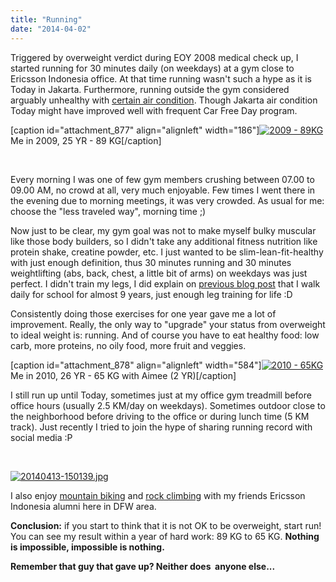 ```yaml
---
title: "Running"
date: "2014-04-02"
---
```


Triggered by overweight verdict during EOY 2008 medical check up, I started running for 30 minutes daily (on weekdays) at a gym close to Ericsson Indonesia office. At that time running wasn't such a hype as it is Today in Jakarta. Furthermore, running outside the gym considered arguably unhealthy with [certain air condition](https://online.wsj.com/news/articles/SB10000872396390444897304578046713405298742). Though Jakarta air condition Today might have improved well with frequent Car Free Day program.

\[caption id="attachment\_877" align="alignleft" width="186"\][![2009 - 89KG](https://sigitp.files.wordpress.com/2014/04/2009-89kg.jpg)](https://sigitp.files.wordpress.com/2014/04/2009-89kg.jpg) Me in 2009, 25 YR - 89 KG\[/caption\]

 

Every morning I was one of few gym members crushing between 07.00 to 09.00 AM, no crowd at all, very much enjoyable. Few times I went there in the evening due to morning meetings, it was very crowded. As usual for me: choose the "less traveled way", morning time ;)

Now just to be clear, my gym goal was not to make myself bulky muscular like those body builders, so I didn't take any additional fitness nutrition like protein shake, creatine powder, etc. I just wanted to be slim-lean-fit-healthy with just enough definition, thus 30 minutes running and 30 minutes weightlifting (abs, back, chest, a little bit of arms) on weekdays was just perfect. I didn't train my legs, I did explain on [previous blog post](https://sigitp.wordpress.com/2013/02/23/beberapa-hal-yang-saya-ngalamin-tapi-jaman-sekarang-makin-jarang/ "https://sigitp.wordpress.com/2013/02/23/beberapa-hal-yang-saya-ngalamin-tapi-jaman-sekarang-makin-jarang/") that I walk daily for school for almost 9 years, just enough leg training for life :D

Consistently doing those exercises for one year gave me a lot of improvement. Really, the only way to "upgrade" your status from overweight to ideal weight is: running. And of course you have to eat healthy food: low carb, more proteins, no oily food, more fruit and veggies.

\[caption id="attachment\_878" align="alignleft" width="584"\][![2010 - 65KG](https://sigitp.files.wordpress.com/2014/04/2010-65kg.jpg)](https://sigitp.files.wordpress.com/2014/04/2010-65kg.jpg) Me in 2010, 26 YR - 65 KG with Aimee (2 YR)\[/caption\]

I still run up until Today, sometimes just at my office gym treadmill before office hours (usually 2.5 KM/day on weekdays). Sometimes outdoor close to the neighborhood before driving to the office or during lunch time (5 KM track). Just recently I tried to join the hype of sharing running record with social media :P

 

[![20140413-150139.jpg](https://sigitp.files.wordpress.com/2014/04/20140413-150139.jpg)](https://sigitp.files.wordpress.com/2014/04/20140413-150139.jpg)

I also enjoy [mountain biking](https://scontent-a-dfw.xx.fbcdn.net/hphotos-ash3/t1.0-9/1238110_10151896973980948_1539385267_n.jpg) and [rock climbing](https://fbcdn-sphotos-a-a.akamaihd.net/hphotos-ak-prn1/t1.0-9/944555_10151641263050948_307580113_n.jpg) with my friends Ericsson Indonesia alumni here in DFW area.

**Conclusion:** if you start to think that it is not OK to be overweight, start run! You can see my result within a year of hard work: 89 KG to 65 KG. **Nothing is impossible, impossible is nothing.**

**Remember that guy that gave up? Neither does  anyone else...**
